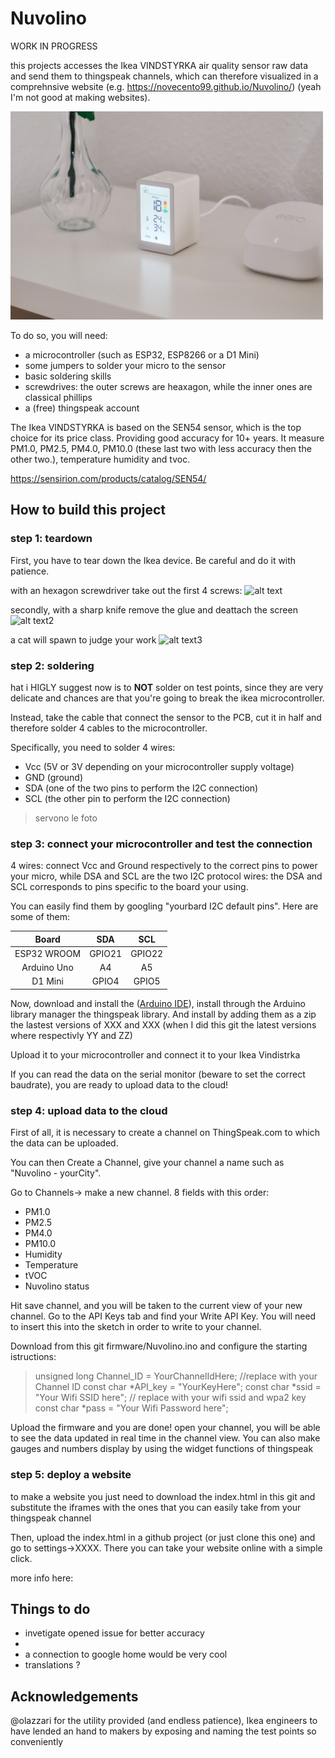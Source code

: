 # Nuvolino

WORK IN PROGRESS 

this projects accesses the Ikea VINDSTYRKA air quality sensor raw data and send them to thingspeak channels, which can therefore visualized in a comprehnsive website (e.g. https://novecento99.github.io/Nuvolino/) (yeah I'm not good at making websites). 

<img src="Images/ikea.jpeg" width="500px">

To do so, you will need:
- a microcontroller (such as ESP32, ESP8266 or a D1 Mini)
- some jumpers to solder your micro to the sensor
- basic soldering skills
- screwdrives: the outer screws are heaxagon, while the inner ones are classical phillips
- a (free) thingspeak account


The Ikea VINDSTYRKA is based on the SEN54 sensor, which is the top choice for its price class. Providing good accuracy for 10+ years. It measure PM1.0, PM2.5, PM4.0, PM10.0 (these last two with less accuracy then the other two.), temperature humidity and tvoc.

https://sensirion.com/products/catalog/SEN54/


## How to build this project


### step 1: teardown 
First, you have to tear down the Ikea device. Be careful and do it with patience. 

with an hexagon screwdriver take out the first 4 screws:
![alt text](image.png)

secondly, with a sharp knife remove the glue and deattach the screen
![alt text2](image-1.png)

a cat will spawn to judge your work
![alt text3](image-1.png)


### step 2: soldering

hat i HIGLY suggest now is to **NOT** solder on test points, since they are very delicate and chances are that you're going to break the ikea microcontroller. 

Instead, take the cable that connect the sensor to the PCB, cut it in half and therefore solder 4 cables to the microcontroller.

Specifically, you need to solder 4 wires:
- Vcc (5V or 3V depending on your microcontroller supply voltage)
- GND (ground)
- SDA (one of the two pins to perform the I2C connection)
- SCL (the other pin to perform the I2C connection)


> servono le foto


### step 3: connect your microcontroller and test the connection

4 wires: connect Vcc and Ground respectively to the correct pins to power your micro, while DSA and SCL are the two I2C protocol wires: the DSA and SCL corresponds to pins specific to the board your using.

You can easily find them by googling "yourbard I2C default pins". Here are some of them:

|  **Board**  | **SDA** | **SCL** |
|:-----------:|:-------:|:-------:|
| ESP32 WROOM |  GPIO21 |  GPIO22 |
| Arduino Uno |    A4   |    A5   |
|   D1 Mini   |  GPIO4  |  GPIO5  |


Now, download and install the ([Arduino IDE](https://www.arduino.cc/en/software)), install through the Arduino library manager the thingspeak library. And install by adding them as a zip the lastest versions of XXX and XXX (when I did this git the latest versions where respectivly YY and ZZ)

Upload it to your microcontroller and connect it to your Ikea Vindistrka

If you can read the data on the serial monitor (beware to set the correct baudrate), you are ready to upload data to the cloud!

### step 4: upload data to the cloud 
First of all, it is necessary to create a channel on ThingSpeak.com to which the data can be uploaded. 

You can then Create a Channel, give your channel a name such as "Nuvolino - yourCity".

Go to Channels-> make a new channel.
8 fields with this order:
- PM1.0
- PM2.5
- PM4.0
- PM10.0
- Humidity
- Temperature
- tVOC
- Nuvolino status

Hit save channel, and you will be taken to the current view of your new channel. Go to the API Keys tab and find your Write API Key. You will need to insert this into the sketch in order to write to your channel.

Download from this git firmware/Nuvolino.ino and 
configure the starting istructions:

>unsigned long Channel_ID = YourChannelIdHere;  //replace with your Channel ID
const char *API_key = "YourKeyHere";
const char *ssid = "Your Wifi SSID here";  // replace with your wifi ssid and wpa2 key
const char *pass = "Your Wifi Password here";

Upload the firmware and you are done! open your channel, you will be able to see the data updated in real time in the channel view. You can also make gauges and numbers display by using the widget functions of thingspeak

### step 5: deploy a website
to make a website you just need to download the index.html in this git and substitute the iframes with the ones that you can easily take from your thingspeak channel

Then, upload the index.html in a github project (or just clone this one) and go to settings->XXXX. There you can take your website online with a simple click. 

more info here: 


## Things to do
- invetigate opened issue for better accuracy
- 
- a connection to google home would be very cool
- translations ?

## Acknowledgements

@olazzari for the utility provided (and endless patience), Ikea engineers to have lended an hand to makers by exposing and naming the test points so conveniently
